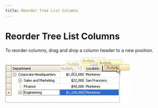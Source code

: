 ```yaml
---
title: Reorder Tree List Columns
---
```

# Reorder Tree List Columns
To reorder columns, drag and drop a column header to a new position.

![EU_XtraTreeList_ReorderColumns](../../../images/Img7682.png)